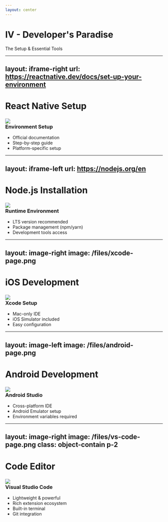 ```yaml
---
layout: center
---
```


<div class="text-center">
  <h1 class="text-5xl font-bold mb-4 bg-gradient-to-r from-green-600 to-blue-500 bg-clip-text text-transparent">
    IV - Developer's Paradise
  </h1>
  <p class="text-xl text-gray-600">The Setup & Essential Tools</p>
</div>

---
layout: iframe-right
url: https://reactnative.dev/docs/set-up-your-environment
---

<div class="flex flex-col gap-6">
  <h1 class="text-4xl font-bold">React Native Setup</h1>
  <div class="text-xl leading-relaxed text-gray-700">
    <h3 class="font-bold mb-4 flex items-center gap-2">
      <div class="w-8 h-8">
        <img src="/images/react-native.svg" class="w-full h-full" />
      </div>
      Environment Setup
    </h3>
    <ul class="space-y-2">
      <li>Official documentation</li>
      <li>Step-by-step guide</li>
      <li>Platform-specific setup</li>
    </ul>
  </div>
</div>

---
layout: iframe-left
url: https://nodejs.org/en
---

<div class="flex flex-col gap-6">
  <h1 class="text-4xl font-bold">Node.js Installation</h1>
  <div class="text-xl leading-relaxed text-gray-700">
    <h3 class="font-bold mb-4 flex items-center gap-2">
      <div class="w-8 h-8">
        <img src="/images/nodejs.svg" class="w-full h-full" />
      </div>
      Runtime Environment
    </h3>
    <ul class="space-y-2">
      <li>LTS version recommended</li>
      <li>Package management (npm/yarn)</li>
      <li>Development tools access</li>
    </ul>
  </div>
</div>

---
layout: image-right
image: /files/xcode-page.png
---

<div class="flex flex-col gap-6">
  <h1 class="text-4xl font-bold">iOS Development</h1>
  <div class="text-xl leading-relaxed text-gray-700">
    <h3 class="font-bold mb-4 flex items-center gap-2">
      <div class="w-8 h-8">
        <img src="/images/xcode.svg" class="w-full h-full" />
      </div>
      Xcode Setup
    </h3>
    <ul class="space-y-2">
      <li>Mac-only IDE</li>
      <li>iOS Simulator included</li>
      <li>Easy configuration</li>
    </ul>
  </div>
</div>

---
layout: image-left
image: /files/android-page.png
---

<div class="flex flex-col gap-6">
  <h1 class="text-4xl font-bold">Android Development</h1>
  <div class="text-xl leading-relaxed text-gray-700">
    <h3 class="font-bold mb-4 flex items-center gap-2">
      <div class="w-8 h-8">
        <img src="/images/android-studio.svg" class="w-full h-full" />
      </div>
      Android Studio
    </h3>
    <ul class="space-y-2">
      <li>Cross-platform IDE</li>
      <li>Android Emulator setup</li>
      <li>Environment variables required</li>
    </ul>
  </div>
</div>

---
layout: image-right
image: /files/vs-code-page.png
class: object-contain p-2
---

<div class="flex flex-col gap-6">
  <h1 class="text-4xl font-bold">Code Editor</h1>
  <div class="text-xl leading-relaxed text-gray-700">
    <h3 class="font-bold mb-4 flex items-center gap-2">
      <div class="w-8 h-8">
        <img src="/images/vscode.svg" class="w-full h-full" />
      </div>
      Visual Studio Code
    </h3>
    <ul class="space-y-2">
      <li>Lightweight & powerful</li>
      <li>Rich extension ecosystem</li>
      <li>Built-in terminal</li>
      <li>Git integration</li>
    </ul>
  </div>
  
</div>


